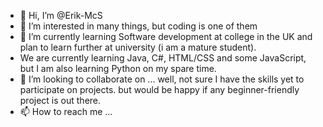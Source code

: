 - 👋 Hi, I’m @Erik-McS
- 👀 I’m interested in many things, but coding is one of them
- 🌱 I’m currently learning Software development at college in the UK and plan to learn further at university (i am a mature student).
-    We are currently learning Java, C#, HTML/CSS and some JavaScript, but I am also learning Python on my spare time.
- 💞️ I’m looking to collaborate on ... well, not sure I have the skills yet to participate on projects. but would be happy if any beginner-friendly project is out there.
- 📫 How to reach me ...

<!---
Erik-McS/Erik-McS is a ✨ special ✨ repository because its `README.md` (this file) appears on your GitHub profile.
You can click the Preview link to take a look at your changes.
--->
